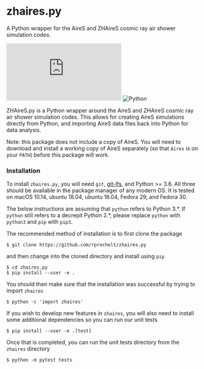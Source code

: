 # zhaires.py
A Python wrapper for the AireS and ZHAireS cosmic ray air shower simulation codes.

![GitHub](https://img.shields.io/github/license/rprechelt/zhaires.py?logoColor=brightgreen)
![Python](https://img.shields.io/badge/python-3.6%20%7C%203.7%20%7C%203.8-blue)

ZHAireS.py is a Python wrapper around the AireS and ZHAireS cosmic ray air shower simulation codes. This allows for creating AireS simulations directly from Python, and importing AireS data files back into Python for data analysis.

Note: this package does not include a copy of AireS. You will need to download and install a working copy of AireS separately (so that `Aires` is on your `PATH`) before this package will work.

### Installation

To install `zhaires.py`, you will need `git`, [git-lfs](https://git-lfs.github.com/), and Python >= 3.6. All three should be available in the package manager of any modern OS. It is tested on macOS 10.14, ubuntu 18.04, ubuntu 16.04, Fedora 29, and Fedora 30.

The below instructions are assuming that `python` refers to Python 3.\*. If `python` still refers to a decrepit Python 2.\*, please replace `python` with `python3` and `pip` with `pip3`.

The recommended method of installation is to first clone the package

    $ git clone https://github.com/rprechelt/zhaires.py

and then change into the cloned directory and install using `pip`

    $ cd zhaires.py
	$ pip install --user -e .

You should then make sure that the installation was successful by trying to import `zhaires`

    $ python -c 'import zhaires'

If you wish to develop new features in `zhaires`, you will also need to install some additional dependencies so you can run our unit tests

    $ pip install --user -e .[test]

Once that is completed, you can run the unit tests directory from the `zhaires` directory

    $ python -m pytest tests

